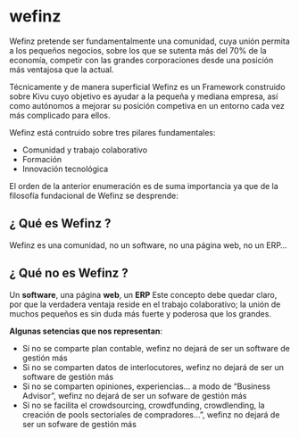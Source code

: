 # wefinz

Wefinz pretende ser fundamentalmente una comunidad, cuya unión permita a los pequeños negocios, sobre los que se sutenta más del 70% de la economía, competir con las grandes corporaciones desde una posición más ventajosa que la actual.

Técnicamente y de manera superficial Wefinz es un Framework construido sobre Kivu cuyo objetivo es ayudar a la pequeña y mediana empresa, así como autónomos a mejorar su posición competiva en un entorno cada vez más complicado para ellos.

Wefinz está contruido sobre tres pilares fundamentales:

* Comunidad y trabajo colaborativo
* Formación
* Innovación tecnológica

El orden de la anterior enumeración es de suma importancia ya que de la filosofía fundacional de Wefinz se desprende:

## ¿ Qué es Wefinz ?

Wefinz es una comunidad, no un software, no una página web, no un ERP… 

## ¿ Qué no es Wefinz ?

Un **software**, una página **web**, un **ERP**
Este concepto debe quedar claro, por que la verdadera ventaja reside en el trabajo colaborativo; la unión de muchos pequeños es sin duda más fuerte y poderosa que los grandes.

**Algunas setencias que nos representan**:

* Si no se comparte plan contable, wefinz no dejará de ser un software de gestión más 
* Si no se comparten datos de interlocutores, wefinz no dejará de ser un software de gestión más 
* Si no se comparten opiniones, experiencias… a modo de “Business Advisor”, wefinz no dejará de ser un sofware de gestión más
* Si no se facilita el crowdsourcing, crowdfunding, crowdlending, la creación de pools sectoriales de compradores…”, wefinz no dejará de ser un sofware de gestión más

